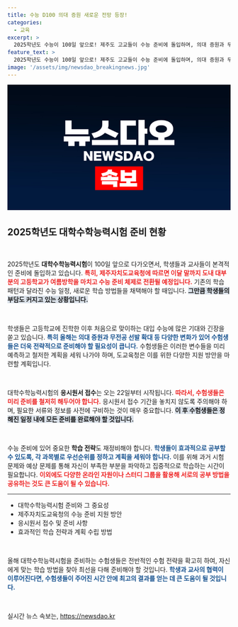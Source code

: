 ```yaml
---
title: 수능 D100 의대 증원 새로운 전망 등장!
categories:
  - 교육
excerpt: >
  2025학년도 수능이 100일 앞으로! 제주도 고교들이 수능 준비에 돌입하며, 의대 증원과 무전공 선발 확대 같은 변수가 수험 전략을 어렵게 만든다. 응시원서 접수는 22일 시작!
feature_text: >
  2025학년도 수능이 100일 앞으로! 제주도 고교들이 수능 준비에 돌입하며, 의대 증원과 무전공 선발 확대 같은 변수가 수험 전략을 어렵게 만든다. 응시원서 접수는 22일 시작!
image: '/assets/img/newsdao_breakingnews.jpg'
---
```


<p><img src="/assets/img/newsdao_breakingnews.jpg" alt="koreaapp 속보" /></p>

<h2 data-ke-size="size26">2025학년도 대학수학능력시험 준비 현황</h2>

<p data-ke-size="size16">&nbsp;</p>

<p>2025학년도 <b>대학수학능력시험</b>이 100일 앞으로 다가오면서, 학생들과 교사들이 본격적인 준비에 돌입하고 있습니다. <b><span style="color: #ee2323;">특히, 제주자치도교육청에 따르면 이달 말까지 도내 대부분의 고등학교가 여름방학을 마치고 수능 준비 체제로 전환될 예정입니다.</span></b> 기존의 학습 패턴과 달라진 수능 일정, 새로운 학습 방법들을 채택해야 할 때입니다. <b><span style="background-color: #21538527;">그만큼 학생들의 부담도 커지고 있는 상황입니다.</span></b> </p>

<p data-ke-size="size16">&nbsp;</p>

<p>학생들은 고등학교에 진학한 이후 처음으로 맞이하는 대입 수능에 많은 기대와 긴장을 쏟고 있습니다. <b><span style="color: #1a5490;">특히 올해는 의대 증원과 무전공 선발 확대 등 다양한 변화가 있어 수험생들은 더욱 전략적으로 준비해야 할 필요성이 큽니다.</span></b> 수험생들은 이러한 변수들을 미리 예측하고 철저한 계획을 세워 나가야 하며, 도교육청은 이를 위한 다양한 지원 방안을 마련할 계획입니다. </p>

<p data-ke-size="size16">&nbsp;</p>

<p>대학수학능력시험의 <b>응시원서 접수</b>는 오는 22일부터 시작됩니다. <b><span style="color: #ee2323;">따라서, 수험생들은 미리 준비를 철저히 해두어야 합니다.</span></b> 응시원서 접수 기간을 놓치지 않도록 주의해야 하며, 필요한 서류와 정보를 사전에 구비하는 것이 매우 중요합니다. <b><span style="background-color: #21538527;">이 후 수험생들은 정해진 일정 내에 모든 준비를 완료해야 할 것입니다.</span></b> </p>

<p data-ke-size="size16">&nbsp;</p>

<p>수능 준비에 있어 중요한 <b>학습 전략</b>도 재정비해야 합니다. <b><span style="color: #1a5490;">학생들이 효과적으로 공부할 수 있도록, 각 과목별로 우선순위를 정하고 계획을 세워야 합니다.</span></b> 이를 위해 과거 시험 문제와 예상 문제를 통해 자신이 부족한 부분을 파악하고 집중적으로 학습하는 시간이 필요합니다. <b><span style="color: #ee2323;">이외에도 다양한 온라인 자원이나 스터디 그룹을 활용해 서로의 공부 방법을 공유하는 것도 큰 도움이 될 수 있습니다.</span></b> </p>

<hr>

<ul>
<li>대학수학능력시험 준비와 그 중요성</li>
<li>제주자치도교육청의 수능 준비 지원 방안</li>
<li>응시원서 접수 및 준비 사항</li>
<li>효과적인 학습 전략과 계획 수립 방법</li>
</ul>

<p data-ke-size="size16">&nbsp;</p>

<p>올해 대학수학능력시험을 준비하는 수험생들은 전반적인 수험 전략을 확고히 하여, 자신에게 맞는 학습 방법을 찾아 최선을 다해 준비해야 할 것입니다. <b><span style="color: #1a5490;">학생과 교사의 협력이 이루어진다면, 수험생들이 주어진 시간 안에 최고의 결과를 얻는 데 큰 도움이 될 것입니다.</span></b> </p>

<p data-ke-size="size16">&nbsp;</p>
실시간 뉴스 속보는, <a href="https://newsdao.kr" rel="dofollow">https://newsdao.kr</a>


